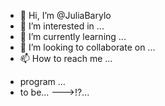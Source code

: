 - 👋 Hi, I’m @JuliaBarylo
- 👀 I’m interested in ...
- 🌱 I’m currently learning ...
- 💞️ I’m looking to collaborate on ...
- 📫 How to reach me ...

<!---
JuliaBarylo/JuliaBarylo is a ✨ special ✨ repository because its `README.md` (this file) appears on your GitHub profile.
You can click the Preview link to take a look at your changes.
--->
- program ...
- to be...
--->!?...
